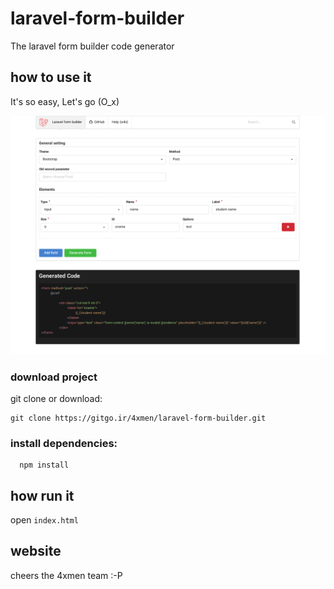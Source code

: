 # laravel-form-builder
The laravel form builder code generator

## how to use it
It's so easy, Let's go (O_x) 

![Alt text](laravel-form-bulider-code-screen-shot.png?raw=true "Title")



### download project
git clone or download: 

```shell script
git clone https://gitgo.ir/4xmen/laravel-form-builder.git
```

### install dependencies:

```shell script
  npm install
 ```

## how run it
open `index.html`

## website

cheers the 4xmen team :-P

